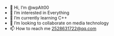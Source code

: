 - 👋 Hi, I’m @wpAlt00
- 👀 I’m interested in Everything
- 🌱 I’m currently learning C++
- 💞️ I’m looking to collaborate on media technology
- 📫 How to reach me 2528631722@qq.com

<!---
wpAlt00/wpAlt00 is a ✨ special ✨ repository because its `README.md` (this file) appears on your GitHub profile.
You can click the Preview link to take a look at your changes.
--->
